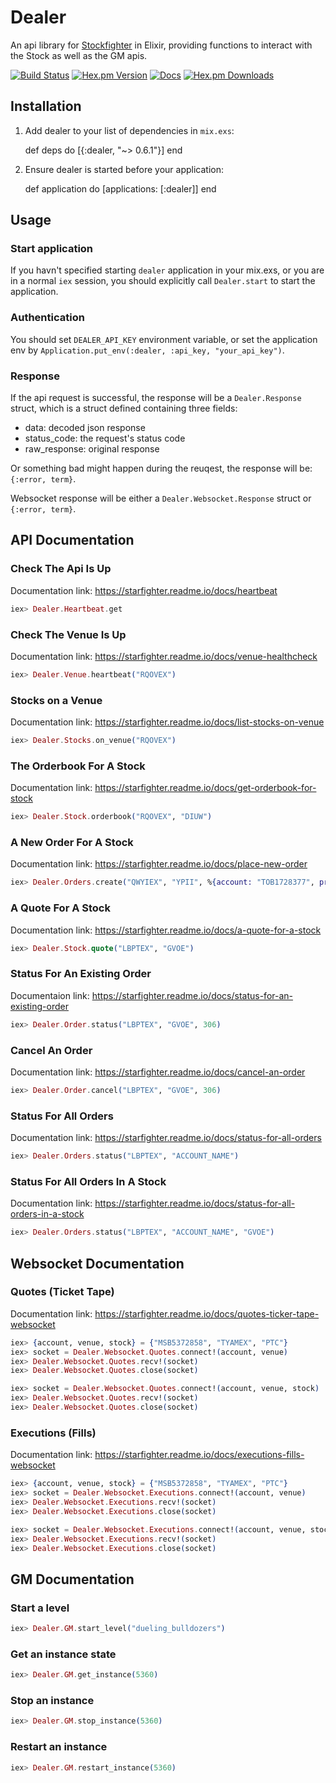 # Dealer

An api library for [Stockfighter](https://www.stockfighter.io/) in Elixir, providing functions to interact with the Stock as well as the GM apis.

[![Build Status](https://img.shields.io/travis/larrylv/dealer.svg)](https://travis-ci.org/larrylv/dealer)
[![Hex.pm Version](https://img.shields.io/hexpm/v/dealer.svg?style=flat-square)](https://hex.pm/packages/dealer)
[![Docs](https://inch-ci.org/github/larrylv/dealer.svg?branch=master&style=flat-square)](https://inch-ci.org/github/larrylv/dealer)
[![Hex.pm Downloads](https://img.shields.io/hexpm/dt/dealer.svg?style=flat-square)](https://hex.pm/packages/dealer)

## Installation

  1. Add dealer to your list of dependencies in `mix.exs`:

        def deps do
          [{:dealer, "~> 0.6.1"}]
        end

  2. Ensure dealer is started before your application:

        def application do
          [applications: [:dealer]]
        end

## Usage

### Start application

If you havn't specified starting `dealer` application in your mix.exs, or you are in a normal `iex` session, you should explicitly call `Dealer.start` to start the application.

### Authentication

You should set `DEALER_API_KEY` environment variable, or set the application env by `Application.put_env(:dealer, :api_key, "your_api_key")`.

### Response

If the api request is successful, the response will be a `Dealer.Response` struct, which is a struct defined containing three fields:

* data: decoded json response
* status_code: the request's status code
* raw_response: original response

Or something bad might happen during the reuqest, the response will be: `{:error, term}`.

Websocket response will be either a `Dealer.Websocket.Response` struct or `{:error, term}`.

## API Documentation

### Check The Api Is Up

Documentation link: https://starfighter.readme.io/docs/heartbeat

``` elixir
iex> Dealer.Heartbeat.get
```

### Check The Venue Is Up

Documentation link: https://starfighter.readme.io/docs/venue-healthcheck

``` elixir
iex> Dealer.Venue.heartbeat("RQOVEX")
```

### Stocks on a Venue

Documentation link: https://starfighter.readme.io/docs/list-stocks-on-venue

``` elixir
iex> Dealer.Stocks.on_venue("RQOVEX")
```

### The Orderbook For A Stock

Documentation link: https://starfighter.readme.io/docs/get-orderbook-for-stock

``` elixir
iex> Dealer.Stock.orderbook("RQOVEX", "DIUW")
```

### A New Order For A Stock

Documentation link: https://starfighter.readme.io/docs/place-new-order

``` elixir
iex> Dealer.Orders.create("QWYIEX", "YPII", %{account: "TOB1728377", price: 33, qty: 100, direction: "buy", orderType: "limit"})
```

### A Quote For A Stock

Documentation link: https://starfighter.readme.io/docs/a-quote-for-a-stock

``` elixir
iex> Dealer.Stock.quote("LBPTEX", "GVOE")
```

### Status For An Existing Order

Documentaion link: https://starfighter.readme.io/docs/status-for-an-existing-order

``` elixir
iex> Dealer.Order.status("LBPTEX", "GVOE", 306)
```

### Cancel An Order

Documentation link: https://starfighter.readme.io/docs/cancel-an-order

``` elixir
iex> Dealer.Order.cancel("LBPTEX", "GVOE", 306)

```

### Status For All Orders

Documentation link: https://starfighter.readme.io/docs/status-for-all-orders

``` elixir
iex> Dealer.Orders.status("LBPTEX", "ACCOUNT_NAME")
```

### Status For All Orders In A Stock

Documentation link: https://starfighter.readme.io/docs/status-for-all-orders-in-a-stock

``` elixir
iex> Dealer.Orders.status("LBPTEX", "ACCOUNT_NAME", "GVOE")
```

## Websocket Documentation

### Quotes (Ticket Tape)

Documentation link: https://starfighter.readme.io/docs/quotes-ticker-tape-websocket

``` elixir
iex> {account, venue, stock} = {"MSB5372858", "TYAMEX", "PTC"}
iex> socket = Dealer.Websocket.Quotes.connect!(account, venue)
iex> Dealer.Websocket.Quotes.recv!(socket)
iex> Dealer.Websocket.Quotes.close(socket)

iex> socket = Dealer.Websocket.Quotes.connect!(account, venue, stock)
iex> Dealer.Websocket.Quotes.recv!(socket)
iex> Dealer.Websocket.Quotes.close(socket)
```

### Executions (Fills)

Documentation link: https://starfighter.readme.io/docs/executions-fills-websocket

``` elixir
iex> {account, venue, stock} = {"MSB5372858", "TYAMEX", "PTC"}
iex> socket = Dealer.Websocket.Executions.connect!(account, venue)
iex> Dealer.Websocket.Executions.recv!(socket)
iex> Dealer.Websocket.Executions.close(socket)

iex> socket = Dealer.Websocket.Executions.connect!(account, venue, stock)
iex> Dealer.Websocket.Executions.recv!(socket)
iex> Dealer.Websocket.Executions.close(socket)
```

## GM Documentation

### Start a level

``` elixir
iex> Dealer.GM.start_level("dueling_bulldozers")
```

### Get an instance state

``` elixir
iex> Dealer.GM.get_instance(5360)
```

### Stop an instance

``` elixir
iex> Dealer.GM.stop_instance(5360)
```

### Restart an instance

``` elixir
iex> Dealer.GM.restart_instance(5360)
```

